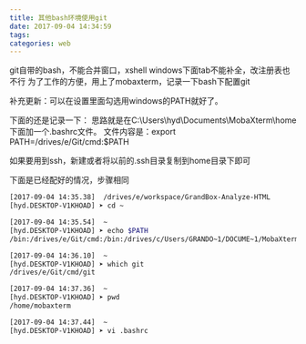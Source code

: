 ```yaml
---
title: 其他bash环境使用git
date: 2017-09-04 14:34:59
tags:
categories: web
---
```

git自带的bash，不能合并窗口，xshell windows下面tab不能补全，改注册表也不行
为了工作的方便，用上了mobaxterm，记录一下bash下配置git

补充更新：可以在设置里面勾选用windows的PATH就好了。

下面的还是记录一下：
思路就是在C:\Users\hyd\Documents\MobaXterm\home下面加一个.bashrc文件。
文件内容是：export PATH=/drives/e/Git/cmd:$PATH

如果要用到ssh，新建或者将以前的.ssh目录复制到home目录下即可

下面是已经配好的情况，步骤相同
```bash
[2017-09-04 14:35.38]  /drives/e/workspace/GrandBox-Analyze-HTML
[hyd.DESKTOP-V1KHOAD] ➤ cd ~

[2017-09-04 14:35.54]  ~
[hyd.DESKTOP-V1KHOAD] ➤ echo $PATH
/bin:/drives/e/Git/cmd:/bin:/drives/c/Users/GRANDO~1/DOCUME~1/MobaXterm/slash/bin:/drives/c/WINDOWS:/drives/c/WINDOWS/system32

[2017-09-04 14:36.10]  ~
[hyd.DESKTOP-V1KHOAD] ➤ which git
/drives/e/Git/cmd/git

[2017-09-04 14:37.36]  ~
[hyd.DESKTOP-V1KHOAD] ➤ pwd
/home/mobaxterm

[2017-09-04 14:37.44]  ~
[hyd.DESKTOP-V1KHOAD] ➤ vi .bashrc

```

